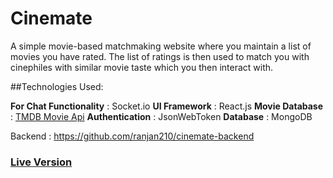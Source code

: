 # Cinemate 
A simple movie-based matchmaking website where you maintain a list of movies you have rated. The list of ratings is then used to match you with cinephiles with similar movie taste which you then interact with. 

##Technologies Used:

**For Chat Functionality** : Socket.io
**UI Framework** : React.js
**Movie Database** : [TMDB Movie Api](https://www.themoviedb.org/)
**Authentication** : JsonWebToken
**Database** : MongoDB

Backend : https://github.com/ranjan210/cinemate-backend

### [Live Version](https://cine-mate.netlify.app)
